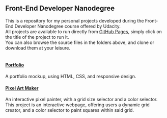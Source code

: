 ## Front-End Developer Nanodegree

This is a repository for my personal projects developed during the Front-End Developer Nanodegree course offered by Udacity.
<br>All projects are available to run directly from [GitHub Pages](https://pages.github.com/), simply click on the title of the project to run it.
<br>You can also browse the source files in the folders above, and clone or download them at your leisure.
<br>
<br>

#### [Portfolio](https://lucasbadur.github.io/Portfolio/)
A portfolio mockup, using HTML, CSS, and responsive design.

#### [Pixel Art Maker](https://lucasbadur.github.io/Pixel-Art-Maker/)
An interactive pixel painter, with a grid size selector and a color selector.
This project is an interactive webpage, offering users a dynamic grid creator, and a color selector to paint squares within said grid.
